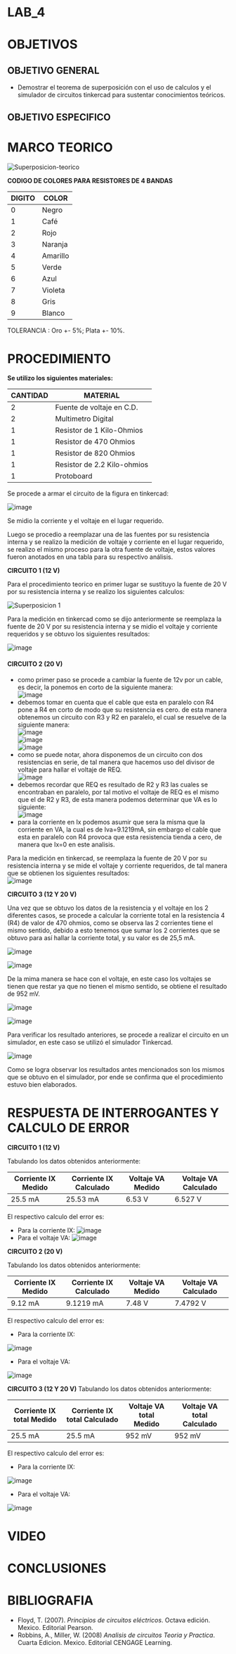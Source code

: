# LAB_4

# OBJETIVOS

## OBJETIVO GENERAL 
 
* Demostrar el teorema de superposición con el uso de calculos y el simulador de circuitos tinkercad para sustentar conocimientos teóricos.

## OBJETIVO ESPECIFICO


# MARCO TEORICO

![Superposicion-teorico](https://user-images.githubusercontent.com/93361435/147123371-db1ebed1-6591-48df-8a93-772a95f5fedf.jpg)

**CODIGO DE COLORES PARA RESISTORES DE 4 BANDAS** 

| DIGITO | COLOR |
|--------|------------|
| 0 | Negro |
| 1 | Café |
| 2 | Rojo |
| 3 | Naranja |
| 4 | Amarillo |
| 5 | Verde |
| 6 | Azul |
| 7 | Violeta |
| 8 | Gris |
| 9 | Blanco |

TOLERANCIA : Oro +- 5%; Plata +- 10%.


# PROCEDIMIENTO

**Se utilizo los siguientes materiales:** 

| CANTIDAD | MATERIAL |
|--------|------------|
| 2 | Fuente de voltaje en C.D. |
| 2 | Multimetro Digital |
| 1 | Resistor de 1 Kilo-Ohmios |
| 1 | Resistor de 470 Ohmios |
| 1 | Resistor de 820 Ohmios |
| 1 | Resistor de 2.2 Kilo-ohmios |
| 1 | Protoboard |

Se procede a armar el circuito de la figura en tinkercad: 

![image](https://user-images.githubusercontent.com/93361435/147123612-12e60421-4512-4404-b8ea-61c287b838be.png)

Se midio la corriente y el voltaje en el lugar requerido. 

Luego se procedio a reemplazar una de las fuentes por su resistencia interna y se realizo la medición de voltaje y corriente en el lugar requerido, se realizo el mismo proceso para la otra fuente de voltaje, estos valores fueron anotados en una tabla para su respectivo análisis. 

**CIRCUITO 1 (12 V)** 

Para el procedimiento teorico en primer lugar se sustituyo la fuente de 20 V por su resistencia interna y se realizo los siguientes calculos: 

![Superposicion 1](https://user-images.githubusercontent.com/93361435/147174889-344dcbd0-0aa6-46c2-a3be-2339960901ad.png)

Para la medición en tinkercad como se dijo anteriormente se reemplaza la fuente de 20 V por su resistencia interna y se midio el voltaje y corriente requeridos y se obtuvo los siguientes resultados: 

![image](https://user-images.githubusercontent.com/93361435/147174953-51f43e0e-4de2-436b-b4ee-a49962e8312e.png)

#### CIRCUITO 2 (20 V)

- como primer paso se procede a cambiar la fuente de 12v por un cable, es decir, la ponemos en corto de la siguiente manera:  
![image](https://user-images.githubusercontent.com/93398718/147181441-af81e229-35cb-4cb9-95ff-2e56406369e6.png)
- debemos tomar en cuenta que el cable que esta en paralelo con R4 pone a R4 en corto de modo que su resistencia es cero. de esta manera obtenemos un circuito con R3 y R2 en paralelo, el cual se resuelve de la siguiente manera:    
![image](https://user-images.githubusercontent.com/93398718/147181853-d6b3c3a9-3042-46cc-af1d-757946331b81.png)    
![image](https://user-images.githubusercontent.com/93398718/147182083-c108681f-1e35-4b00-9952-25d31e9ca668.png)  
![image](https://user-images.githubusercontent.com/93398718/147182183-bf7b9900-bd59-4426-a14d-db9f2c511544.png)  
- como se puede notar, ahora disponemos de un circuito con dos resistencias en serie, de tal manera que hacemos uso del divisor de voltaje para hallar el voltaje de REQ.      
![image](https://user-images.githubusercontent.com/93398718/147182578-308371d2-0cb1-4eca-aa5b-7e45a39487f1.png)  
- debemos recordar que REQ es resultado de R2 y R3 las cuales se encontraban en paralelo, por tal motivo el voltaje de REQ es el mismo que el de R2 y R3, de esta manera podemos determinar que VA es lo siguiente:    
![image](https://user-images.githubusercontent.com/93398718/147183052-cc71b69e-6b57-4343-ae63-b2fc55d8a8de.png)  
- para la corriente en Ix podemos asumir que sera la misma que la corriente en VA, la cual es de Iva=9.1219mA, sin embargo el cable que esta en paralelo con R4 provoca que esta resistencia tienda a cero, de manera que Ix=0 en este analisis.

Para la medición en tinkercad, se reemplaza la fuente de 20 V por su resistencia interna y se mide el voltaje y corriente requeridos, de tal manera que se obtienen los siguientes resultados:    
![image](https://user-images.githubusercontent.com/93398718/147186527-9e95abc5-66c2-4463-86ba-683401b1fadc.png)  


**CIRCUITO 3 (12 Y 20 V)**

Una vez que se obtuvo los datos de la resistencia y el voltaje en los 2 diferentes casos, se procede a calcular la corriente total en la resistencia 4 (R4) de valor de 470 ohmios, como se observa las 2 corrientes tiene el mismo sentido, debido a esto tenemos que sumar los 2 corrientes que se obtuvo para así hallar la corriente total, y su valor es de 25,5 mA.

![image](https://user-images.githubusercontent.com/93561706/147187227-fc6b0ed4-d3b2-43e8-94d8-5d39a39864d9.png)

![image](https://user-images.githubusercontent.com/93561706/147187282-3d886a86-7291-47a4-b5ce-c2712546203f.png)

De la mima manera se hace con el voltaje, en este caso los voltajes se tienen que restar ya que no tienen el mismo sentido, se obtiene el resultado de 952 mV.

![image](https://user-images.githubusercontent.com/93561706/147187235-0096afc3-909f-4dd9-b103-5b9fbd65d7ca.png)

![image](https://user-images.githubusercontent.com/93561706/147189239-aa38bbee-a2c4-40e0-9417-5688edcdf5cf.png)

Para verificar los resultado anteriores, se procede a realizar el circuito en un simulador, en este caso se utilizó el simulador Tinkercad.

![image](https://user-images.githubusercontent.com/93561706/147183327-d147fb7f-f281-4119-bee0-2f9e69d1156a.png)

Como se logra observar los resultados antes mencionados son los mismos que se obtuvo en el simulador, por ende se confirma que el procedimiento estuvo bien elaborados.


# RESPUESTA DE INTERROGANTES Y CALCULO DE ERROR

**CIRCUITO 1 (12 V)** 

Tabulando los datos obtenidos anteriormente: 

|Corriente IX Medido | Corriente IX Calculado | Voltaje VA Medido | Voltaje VA Calculado|
|--------------------|------------------------|-------------------|---------------------|
| 25.5 mA | 25.53 mA | 6.53 V | 6.527 V|

El respectivo calculo del error es: 

- Para la corriente IX: 
   ![image](https://user-images.githubusercontent.com/93361435/147175507-1af68fc9-069e-4e20-901f-170f7b21f4bb.png)
- Para el voltaje VA: 
   ![image](https://user-images.githubusercontent.com/93361435/147175609-21769281-79f6-49b5-9390-a38f16cd00f3.png)


**CIRCUITO 2 (20 V)**

Tabulando los datos obtenidos anteriormente: 

|Corriente IX Medido | Corriente IX Calculado | Voltaje VA Medido | Voltaje VA Calculado|
|--------------------|------------------------|-------------------|---------------------|
| 9.12 mA | 9.1219 mA | 7.48 V | 7.4792 V|

El respectivo calculo del error es: 

- Para la corriente IX: 

![image](https://user-images.githubusercontent.com/93398718/147185828-fab5304f-aa43-4537-b7ab-e36b684f9d5f.png)  


- Para el voltaje VA: 
   
![image](https://user-images.githubusercontent.com/93398718/147186014-f5185754-ec96-4722-9ace-3ab192f03650.png)  

**CIRCUITO 3 (12 Y 20 V)**
Tabulando los datos obtenidos anteriormente: 

|Corriente IX total Medido | Corriente IX total Calculado | Voltaje VA total Medido | Voltaje VA total Calculado|
|--------------------|------------------------|-------------------|---------------------|
| 25.5 mA | 25.5 mA | 952 mV | 952 mV |

El respectivo calculo del error es: 

- Para la corriente IX:

![image](https://user-images.githubusercontent.com/93561706/147188272-ae8f5029-30a2-43c1-9693-a95e6b41ab97.png)

- Para el voltaje VA: 

![image](https://user-images.githubusercontent.com/93561706/147188301-1b3b867b-29bd-4913-8dcf-c7297705ec9f.png)


# VIDEO


# CONCLUSIONES


# BIBLIOGRAFIA

- Floyd, T. (2007). *Principios de circuitos eléctricos*. Octava edición. Mexico. Editorial Pearson.
- Robbins, A., Miller, W. (2008) *Analisis de circuitos Teoria y Practica*. Cuarta Edicion. Mexico. Editorial CENGAGE Learning.

